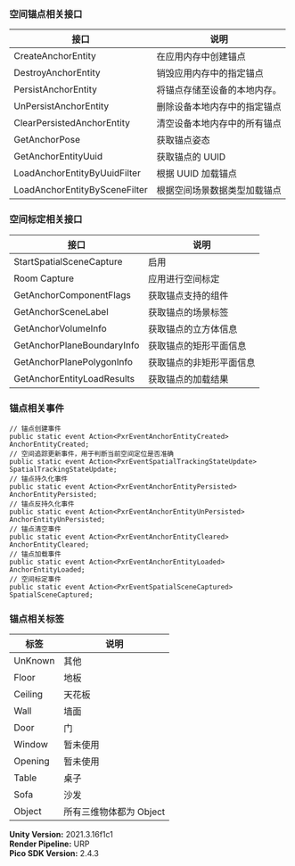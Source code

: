 ### 空间锚点相关接口
|接口|说明|
|---|---|
|CreateAnchorEntity|在应用内存中创建锚点|
|DestroyAnchorEntity|销毁应用内存中的指定锚点|
|PersistAnchorEntity|将锚点存储至设备的本地内存。
|UnPersistAnchorEntity|删除设备本地内存中的指定锚点|
|ClearPersistedAnchorEntity|清空设备本地内存中的所有锚点|
|GetAnchorPose|获取锚点姿态|
|GetAnchorEntityUuid|获取锚点的 UUID|
|LoadAnchorEntityByUuidFilter|根据 UUID 加载锚点|
|LoadAnchorEntityBySceneFilter|根据空间场景数据类型加载锚点|
### 空间标定相关接口
|接口|说明|
|---|---|
|StartSpatialSceneCapture|启用|
|Room Capture|应用进行空间标定|
|GetAnchorComponentFlags|获取锚点支持的组件|
|GetAnchorSceneLabel|获取锚点的场景标签|
|GetAnchorVolumeInfo|获取锚点的立方体信息|
|GetAnchorPlaneBoundaryInfo|获取锚点的矩形平面信息|
|GetAnchorPlanePolygonInfo|获取锚点的非矩形平面信息|
|GetAnchorEntityLoadResults|获取锚点的加载结果|
### 锚点相关事件
```
// 锚点创建事件
public static event Action<PxrEventAnchorEntityCreated> AnchorEntityCreated;
// 空间追踪更新事件，用于判断当前空间定位是否准确
public static event Action<PxrEventSpatialTrackingStateUpdate> SpatialTrackingStateUpdate;
// 锚点持久化事件
public static event Action<PxrEventAnchorEntityPersisted> AnchorEntityPersisted;
// 锚点反持久化事件
public static event Action<PxrEventAnchorEntityUnPersisted> AnchorEntityUnPersisted;
// 锚点清空事件
public static event Action<PxrEventAnchorEntityCleared> AnchorEntityCleared;
// 锚点加载事件
public static event Action<PxrEventAnchorEntityLoaded> AnchorEntityLoaded;
// 空间标定事件
public static event Action<PxrEventSpatialSceneCaptured> SpatialSceneCaptured;
```
### 锚点相关标签
|标签|说明|
|---|---|
|UnKnown|其他|
|Floor|地板|
|Ceiling|天花板|
|Wall|墙面|
|Door|门|
|Window|暂未使用|
|Opening|暂未使用|
|Table|桌子|
|Sofa|沙发|
|Object|所有三维物体都为 Object|

**Unity Version:** 2021.3.16f1c1  
**Render Pipeline:** URP  
**Pico SDK Version:** 2.4.3
